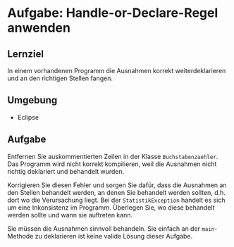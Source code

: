 # Aufgabe: Handle-or-Declare-Regel anwenden

## Lernziel

In einem vorhandenen Programm die Ausnahmen korrekt weiterdeklarieren und an den richtigen Stellen fangen.


## Umgebung

  * Eclipse


## Aufgabe

Entfernen Sie auskommentierten Zeilen in der Klasse `Buchstabenzaehler`. Das Programm wird nicht korrekt kompilieren, weil die Ausnahmen nicht richtig deklariert und behandelt wurden.

Korrigieren Sie diesen Fehler und sorgen Sie dafür, dass die Ausnahmen an den Stellen behandelt werden, an denen Sie behandelt werden sollten, d.h. dort wo die Verursachung liegt. Bei der `StatistikException` handelt es sich um eine Inkonsistenz im Programm. Überlegen Sie, wo diese behandelt werden sollte und wann sie auftreten kann.

Sie müssen die Ausnahmen sinnvoll behandeln. Sie einfach an der `main`-Methode zu deklarieren ist keine valide Lösung dieser Aufgabe.
